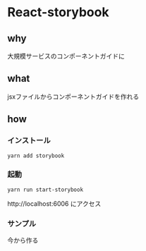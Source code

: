 # React-storybook

## why
大規模サービスのコンポーネントガイドに

## what
jsxファイルからコンポーネントガイドを作れる

## how
### インストール
```
yarn add storybook
```

### 起動
```
yarn run start-storybook
```

http://localhost:6006
にアクセス

### サンプル
今から作る

